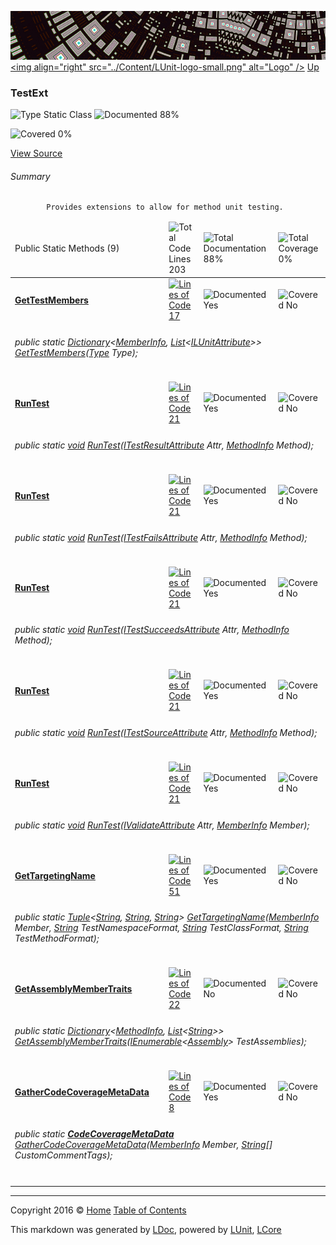 ![](../Content/LUnit-banner-small.png "")
[&lt;img align=&quot;right&quot; src=&quot;../Content/LUnit-logo-small.png&quot; alt=&quot;Logo&quot; /&gt;](../../README.md)
[Up](../LUnit.md)

### TestExt

![Type Static Class](http://b.repl.ca/v1/Type-Static%20Class-blue.png "") ![Documented 88%](http://b.repl.ca/v1/Documented-88%25-green.png "")

![Covered 0%](http://b.repl.ca/v1/Covered-0%25-red.png "")

[View Source](../Extensions/TestExt.cs#L)

###### Summary

            Provides extensions to allow for method unit testing.
            

<table>
<thead><tr><td>Public Static Methods (9)</td>
<td></td>
<td><img src="http://b.repl.ca/v1/Total%20Code%20Lines-203-blue.png" alt="Total Code Lines 203" /></td>
<td><img src="http://b.repl.ca/v1/Total%20Documentation-88%25-green.png" alt="Total Documentation 88%" /></td>
<td><img src="http://b.repl.ca/v1/Total%20Coverage-0%25-red.png" alt="Total Coverage 0%" /></td></tr></thead>
<tr><td><h4><strong><a href="TestExt_GetTestMembers.md" alt="">GetTestMembers</a></strong></h4></td>
<td>   </td>
<td><a href="../Extensions/TestExt.cs#L28" alt=""><img src="http://b.repl.ca/v1/Lines%20of%20Code-17-blue.png" alt="Lines of Code 17" /></a></td>
<td><img src="http://b.repl.ca/v1/Documented-Yes-brightgreen.png" alt="Documented Yes" /></td>
<td><img src="http://b.repl.ca/v1/Covered-No-red.png" alt="Covered No" /></td></tr>
<tr><td colspan="5"><h6>public static <a href="https://msdn.microsoft.com/en-us/library/xfhwa508.aspx" alt="" target="_blank">Dictionary</a>&lt;<a href="https://msdn.microsoft.com/en-us/library/system.reflection.memberinfo.aspx" alt="">MemberInfo</a>, <a href="https://msdn.microsoft.com/en-us/library/6sh2ey19.aspx" alt="" target="_blank">List</a>&lt;<a href="https://github.com/CodeSingularity/LCore/blob/master/L/docs/ILUnitAttribute.md" alt="">ILUnitAttribute</a>&gt;&gt; <a href="TestExt_GetTestMembers.md" alt="">GetTestMembers</a>(<a href="https://msdn.microsoft.com/en-us/library/system.type.aspx" alt="">Type</a> Type);</h6>
</td>
</tr>
<tr><td><h4><strong><a href="TestExt_RunTest-0.md" alt="">RunTest</a></strong></h4></td>
<td>   </td>
<td><a href="../Extensions/TestExt.cs#L58" alt=""><img src="http://b.repl.ca/v1/Lines%20of%20Code-21-blue.png" alt="Lines of Code 21" /></a></td>
<td><img src="http://b.repl.ca/v1/Documented-Yes-brightgreen.png" alt="Documented Yes" /></td>
<td><img src="http://b.repl.ca/v1/Covered-No-red.png" alt="Covered No" /></td></tr>
<tr><td colspan="5"><h6>public static <a href="https://msdn.microsoft.com/en-us/library/system.void.aspx" alt="">void</a> <a href="TestExt_RunTest-0.md" alt="">RunTest</a>(<a href="https://github.com/CodeSingularity/LCore/blob/master/L/docs/ITestResultAttribute.md" alt="">ITestResultAttribute</a> Attr, <a href="https://msdn.microsoft.com/en-us/library/system.reflection.methodinfo.aspx" alt="">MethodInfo</a> Method);</h6>
</td>
</tr>
<tr><td><h4><strong><a href="TestExt_RunTest-1.md" alt="">RunTest</a></strong></h4></td>
<td>   </td>
<td><a href="../Extensions/TestExt.cs#L58" alt=""><img src="http://b.repl.ca/v1/Lines%20of%20Code-21-blue.png" alt="Lines of Code 21" /></a></td>
<td><img src="http://b.repl.ca/v1/Documented-Yes-brightgreen.png" alt="Documented Yes" /></td>
<td><img src="http://b.repl.ca/v1/Covered-No-red.png" alt="Covered No" /></td></tr>
<tr><td colspan="5"><h6>public static <a href="https://msdn.microsoft.com/en-us/library/system.void.aspx" alt="">void</a> <a href="TestExt_RunTest-1.md" alt="">RunTest</a>(<a href="https://github.com/CodeSingularity/LCore/blob/master/L/docs/ITestFailsAttribute.md" alt="">ITestFailsAttribute</a> Attr, <a href="https://msdn.microsoft.com/en-us/library/system.reflection.methodinfo.aspx" alt="">MethodInfo</a> Method);</h6>
</td>
</tr>
<tr><td><h4><strong><a href="TestExt_RunTest-2.md" alt="">RunTest</a></strong></h4></td>
<td>   </td>
<td><a href="../Extensions/TestExt.cs#L58" alt=""><img src="http://b.repl.ca/v1/Lines%20of%20Code-21-blue.png" alt="Lines of Code 21" /></a></td>
<td><img src="http://b.repl.ca/v1/Documented-Yes-brightgreen.png" alt="Documented Yes" /></td>
<td><img src="http://b.repl.ca/v1/Covered-No-red.png" alt="Covered No" /></td></tr>
<tr><td colspan="5"><h6>public static <a href="https://msdn.microsoft.com/en-us/library/system.void.aspx" alt="">void</a> <a href="TestExt_RunTest-2.md" alt="">RunTest</a>(<a href="https://github.com/CodeSingularity/LCore/blob/master/L/docs/ITestSucceedsAttribute.md" alt="">ITestSucceedsAttribute</a> Attr, <a href="https://msdn.microsoft.com/en-us/library/system.reflection.methodinfo.aspx" alt="">MethodInfo</a> Method);</h6>
</td>
</tr>
<tr><td><h4><strong><a href="TestExt_RunTest-3.md" alt="">RunTest</a></strong></h4></td>
<td>   </td>
<td><a href="../Extensions/TestExt.cs#L58" alt=""><img src="http://b.repl.ca/v1/Lines%20of%20Code-21-blue.png" alt="Lines of Code 21" /></a></td>
<td><img src="http://b.repl.ca/v1/Documented-Yes-brightgreen.png" alt="Documented Yes" /></td>
<td><img src="http://b.repl.ca/v1/Covered-No-red.png" alt="Covered No" /></td></tr>
<tr><td colspan="5"><h6>public static <a href="https://msdn.microsoft.com/en-us/library/system.void.aspx" alt="">void</a> <a href="TestExt_RunTest-3.md" alt="">RunTest</a>(<a href="https://github.com/CodeSingularity/LCore/blob/master/L/docs/ITestSourceAttribute.md" alt="">ITestSourceAttribute</a> Attr, <a href="https://msdn.microsoft.com/en-us/library/system.reflection.methodinfo.aspx" alt="">MethodInfo</a> Method);</h6>
</td>
</tr>
<tr><td><h4><strong><a href="TestExt_RunTest-4.md" alt="">RunTest</a></strong></h4></td>
<td>   </td>
<td><a href="../Extensions/TestExt.cs#L58" alt=""><img src="http://b.repl.ca/v1/Lines%20of%20Code-21-blue.png" alt="Lines of Code 21" /></a></td>
<td><img src="http://b.repl.ca/v1/Documented-Yes-brightgreen.png" alt="Documented Yes" /></td>
<td><img src="http://b.repl.ca/v1/Covered-No-red.png" alt="Covered No" /></td></tr>
<tr><td colspan="5"><h6>public static <a href="https://msdn.microsoft.com/en-us/library/system.void.aspx" alt="">void</a> <a href="TestExt_RunTest-4.md" alt="">RunTest</a>(<a href="https://github.com/CodeSingularity/LCore/blob/master/L/docs/IValidateAttribute.md" alt="">IValidateAttribute</a> Attr, <a href="https://msdn.microsoft.com/en-us/library/system.reflection.memberinfo.aspx" alt="">MemberInfo</a> Member);</h6>
</td>
</tr>
<tr><td><h4><strong><a href="TestExt_GetTargetingName.md" alt="">GetTargetingName</a></strong></h4></td>
<td>   </td>
<td><a href="../Extensions/TestExt.cs#L177" alt=""><img src="http://b.repl.ca/v1/Lines%20of%20Code-51-blue.png" alt="Lines of Code 51" /></a></td>
<td><img src="http://b.repl.ca/v1/Documented-Yes-brightgreen.png" alt="Documented Yes" /></td>
<td><img src="http://b.repl.ca/v1/Covered-No-red.png" alt="Covered No" /></td></tr>
<tr><td colspan="5"><h6>public static <a href="https://msdn.microsoft.com/en-us/library/dd387150.aspx" alt="" target="_blank">Tuple</a>&lt;<a href="https://msdn.microsoft.com/en-us/library/system.string.aspx" alt="">String</a>, <a href="https://msdn.microsoft.com/en-us/library/system.string.aspx" alt="">String</a>, <a href="https://msdn.microsoft.com/en-us/library/system.string.aspx" alt="">String</a>&gt; <a href="TestExt_GetTargetingName.md" alt="">GetTargetingName</a>(<a href="https://msdn.microsoft.com/en-us/library/system.reflection.memberinfo.aspx" alt="">MemberInfo</a> Member, <a href="https://msdn.microsoft.com/en-us/library/system.string.aspx" alt="">String</a> TestNamespaceFormat, <a href="https://msdn.microsoft.com/en-us/library/system.string.aspx" alt="">String</a> TestClassFormat, <a href="https://msdn.microsoft.com/en-us/library/system.string.aspx" alt="">String</a> TestMethodFormat);</h6>
</td>
</tr>
<tr><td><h4><strong><a href="TestExt_GetAssemblyMemberTraits.md" alt="">GetAssemblyMemberTraits</a></strong></h4></td>
<td>   </td>
<td><a href="../Extensions/TestExt.cs#L256" alt=""><img src="http://b.repl.ca/v1/Lines%20of%20Code-22-blue.png" alt="Lines of Code 22" /></a></td>
<td><img src="http://b.repl.ca/v1/Documented-No-red.png" alt="Documented No" /></td>
<td><img src="http://b.repl.ca/v1/Covered-No-red.png" alt="Covered No" /></td></tr>
<tr><td colspan="5"><h6>public static <a href="https://msdn.microsoft.com/en-us/library/xfhwa508.aspx" alt="" target="_blank">Dictionary</a>&lt;<a href="https://msdn.microsoft.com/en-us/library/system.reflection.methodinfo.aspx" alt="">MethodInfo</a>, <a href="https://msdn.microsoft.com/en-us/library/6sh2ey19.aspx" alt="" target="_blank">List</a>&lt;<a href="https://msdn.microsoft.com/en-us/library/system.string.aspx" alt="">String</a>&gt;&gt; <a href="TestExt_GetAssemblyMemberTraits.md" alt="">GetAssemblyMemberTraits</a>(<a href="https://msdn.microsoft.com/en-us/library/78dfe2yb.aspx" alt="" target="_blank">IEnumerable</a>&lt;<a href="https://msdn.microsoft.com/en-us/library/system.reflection.assembly.aspx" alt="">Assembly</a>&gt; TestAssemblies);</h6>
</td>
</tr>
<tr><td><h4><strong><a href="TestExt_GatherCodeCoverageMetaData.md" alt="">GatherCodeCoverageMetaData</a></strong></h4></td>
<td>   </td>
<td><a href="../Extensions/TestExt.cs#L288" alt=""><img src="http://b.repl.ca/v1/Lines%20of%20Code-8-blue.png" alt="Lines of Code 8" /></a></td>
<td><img src="http://b.repl.ca/v1/Documented-Yes-brightgreen.png" alt="Documented Yes" /></td>
<td><img src="http://b.repl.ca/v1/Covered-No-red.png" alt="Covered No" /></td></tr>
<tr><td colspan="5"><h6>public static <strong><a href="CodeCoverageMetaData.md" alt="">CodeCoverageMetaData</a></strong> <a href="TestExt_GatherCodeCoverageMetaData.md" alt="">GatherCodeCoverageMetaData</a>(<a href="https://msdn.microsoft.com/en-us/library/system.reflection.memberinfo.aspx" alt="">MemberInfo</a> Member, <a href="https://msdn.microsoft.com/en-us/library/system.string.aspx" alt="">String</a>[] CustomCommentTags);</h6>
</td>
</tr>
<tr><td width="850px" colspan="5"></td></tr>
</table>




---

Copyright 2016 &copy; [Home](../../README.md) [Table of Contents](../../TableOfContents.md)

This markdown was generated by [LDoc](https://github.com/CodeSingularity/LDoc), powered by [LUnit](https://github.com/CodeSingularity/LUnit), [LCore](https://github.com/CodeSingularity/LCore)
